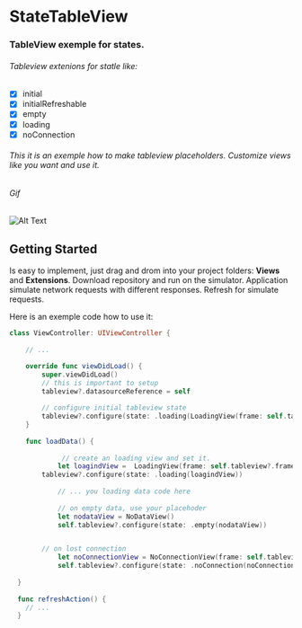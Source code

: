 # StateTableView

### TableView exemple for states.

###### Tableview extenions for statle like:
- [x] initial
- [x] initialRefreshable
- [x] empty
- [x] loading
- [x] noConnection

###### This it is an exemple how to make tableview placeholders. Customize views like you want and use it.

###### Gif

![Alt Text](https://media.giphy.com/media/ulKNZPl7O5bHj2Gm9Y/giphy.gif)

## Getting Started

Is easy to implement, just drag and drom into your project folders: **Views** and **Extensions**.
Download repository and run on the simulator. Application simulate network requests with different responses.
Refresh for simulate requests.

Here is an exemple code how to use it: 
```swift
class ViewController: UIViewController {
  
  	// ...

	override func viewDidLoad() {
		super.viewDidLoad()
		// this is important to setup
		tableview?.datasourceReference = self
		
		// configure initial tableview state
		tableview?.configure(state: .loading(LoadingView(frame: self.tableview?.frame ?? CGRect.zero)))
	}
  
  	func loadData() {
  
     		 // create an loading view and set it.
     	 	let loagindView =  LoadingView(frame: self.tableview?.frame)
  		tableview?.configure(state: .loading(loagindView))
      
     	 	// ... you loading data code here
      
      		// on empty data, use your placehoder 
      		let nodataView = NoDataView()
      		self.tableview?.configure(state: .empty(nodataView))


		// on lost connection
      		let noConnectionView = NoConnectionView(frame: self.tableview?.frame ?? CGRect.zero).onTryAgain(self.refreshAction)
      		self.tableview?.configure(state: .noConnection(noConnectionView))
      
  }
  
  func refreshAction() {
    // ...
  }
 
  
  
```
